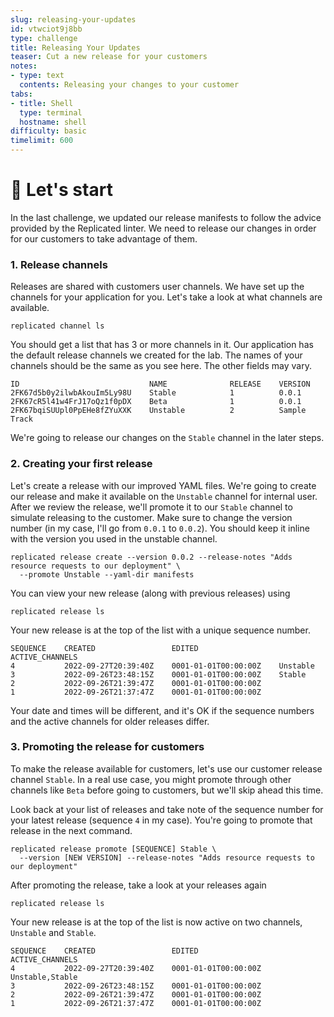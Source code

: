 ```yaml
---
slug: releasing-your-updates
id: vtwciot9j8bb
type: challenge
title: Releasing Your Updates
teaser: Cut a new release for your customers
notes:
- type: text
  contents: Releasing your changes to your customer
tabs:
- title: Shell
  type: terminal
  hostname: shell
difficulty: basic
timelimit: 600
---
```


🚀 Let's start
==============

In the last challenge, we updated our release manifests to
follow the advice provided by the Replicated linter. We
need to release our changes in order for our customers to
take advantage of them.


### 1. Release channels

Releases are shared with customers user channels. We have set
up the channels for your application for you. Let's take a
look at what channels are available.

```shell script
replicated channel ls
```

You should get a list that has 3 or more channels in it. Our
application has the default release channels we created for the lab. The names of your channels
should be the same as you see here. The other fields may
vary.

```
ID                             NAME              RELEASE    VERSION
2FK67d5b0y2ilwbAkouIm5Ly98U    Stable            1          0.0.1
2FK67cR5l41w4FrJ17oQz1f0pDX    Beta              1          0.0.1
2FK67bqiSUUpl0PpEHe8fZYuXXK    Unstable          2          Sample Track
```

We're going to release our changes on the `Stable`
channel in the later steps.

### 2. Creating your first release

Let's create a release with our improved YAML files. We're going
to create our release and make it available on the `Unstable` channel
for internal user. After we review  the release, we'll promote
it to our `Stable` channel to simulate releasing to the customer.
Make sure to change the version number (in my case, I'll go from
`0.0.1` to `0.0.2`). You should keep it inline with the version you
 used in the unstable channel.

```
replicated release create --version 0.0.2 --release-notes "Adds resource requests to our deployment" \
  --promote Unstable --yaml-dir manifests
```

You can view your new release (along with previous releases) using

```
replicated release ls
```

Your new release is at the top of the list with a unique sequence
number.

```
SEQUENCE    CREATED                 EDITED                  ACTIVE_CHANNELS
4           2022-09-27T20:39:40Z    0001-01-01T00:00:00Z    Unstable
3           2022-09-26T23:48:15Z    0001-01-01T00:00:00Z    Stable
2           2022-09-26T21:39:47Z    0001-01-01T00:00:00Z
1           2022-09-26T21:37:47Z    0001-01-01T00:00:00Z
```

Your date and times will be different, and it's OK if the sequence numbers
and the active channels for older releases differ.

### 3. Promoting the release for customers

To make the release available for customers, let's use our customer
release channel `Stable`. In a real use case, you might promote
through other channels like `Beta` before going to customers, but we'll
skip ahead this time.

Look back at your list of releases and take note of the sequence number
for your latest release (sequence `4` in my case). You're going to
promote that release in the next command.

```
replicated release promote [SEQUENCE] Stable \
  --version [NEW VERSION] --release-notes "Adds resource requests to our deployment"
```

After promoting the release, take a look at your releases again

```
replicated release ls
```

Your new release is at the top of the list is now active on two
channels, `Unstable` and `Stable`.

```
SEQUENCE    CREATED                 EDITED                  ACTIVE_CHANNELS
4           2022-09-27T20:39:40Z    0001-01-01T00:00:00Z    Unstable,Stable
3           2022-09-26T23:48:15Z    0001-01-01T00:00:00Z
2           2022-09-26T21:39:47Z    0001-01-01T00:00:00Z
1           2022-09-26T21:37:47Z    0001-01-01T00:00:00Z
```
